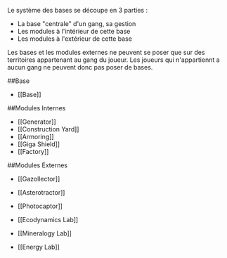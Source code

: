 Le système des bases se découpe en 3 parties :
 - La base "centrale" d'un gang, sa gestion
 - Les modules à l'intérieur de cette base
 - Les modules à l'extérieur de cette base

Les bases et les modules externes ne peuvent se poser que sur des territoires appartenant au gang du joueur.
Les joueurs qui n'appartiennt a aucun gang ne peuvent donc pas poser de bases.

##Base

- [[Base]]

##Modules Internes

- [[Generator]]
- [[Construction Yard]]
- [[Armoring]]
- [[Giga Shield]]
- [[Factory]]

##Modules Externes

- [[Gazollector]]
- [[Asterotractor]]
- [[Photocaptor]]

- [[Ecodynamics Lab]]
- [[Mineralogy Lab]]
- [[Energy Lab]]